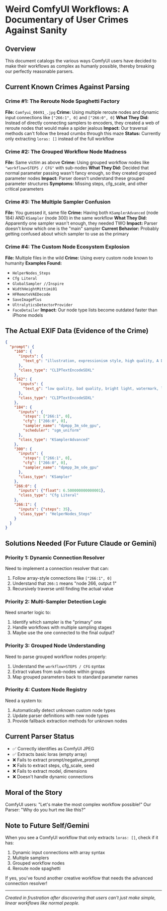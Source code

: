 # Weird ComfyUI Workflows: A Documentary of User Crimes Against Sanity

## Overview
This document catalogs the various ways ComfyUI users have decided to make their workflows as complex as humanly possible, thereby breaking our perfectly reasonable parsers.

## Current Known Crimes Against Parsing

### Crime #1: The Reroute Node Spaghetti Factory
**File:** `Comfyui_00491_.jpg`
**Crime:** Using multiple reroute nodes and dynamic input connections like `["266:1", 0]` and `["266:0", 0]`
**What They Did:** Instead of directly connecting samplers to encoders, they created a web of reroute nodes that would make a spider jealous
**Impact:** Our traversal methods can't follow the bread crumbs through this maze
**Status:** Currently only extracting `loras: []` instead of the full workflow

### Crime #2: The Grouped Workflow Node Madness
**File:** Same victim as above
**Crime:** Using grouped workflow nodes like `"workflow>STEPS / CFG"` with sub-nodes
**What They Did:** Decided that normal parameter passing wasn't fancy enough, so they created grouped parameter nodes
**Impact:** Parser doesn't understand these grouped parameter structures
**Symptoms:** Missing steps, cfg_scale, and other critical parameters

### Crime #3: The Multiple Sampler Confusion
**File:** You guessed it, same file
**Crime:** Having both `KSamplerAdvanced` (node 184) AND `KSampler` (node 300) in the same workflow
**What They Did:** Apparently one sampler wasn't enough, they needed TWO
**Impact:** Parser doesn't know which one is the "main" sampler
**Current Behavior:** Probably getting confused about which sampler to use as the primary

### Crime #4: The Custom Node Ecosystem Explosion
**File:** Multiple files in the wild
**Crime:** Using every custom node known to humanity
**Examples Found:**
- `HelperNodes_Steps`
- `Cfg Literal` 
- `GlobalSampler //Inspire`
- `WidthHeightMittimi01`
- `HFRemoteVAEDecode`
- `SaveImagePlus`
- `UltralyticsDetectorProvider`
- `FaceDetailer`
**Impact:** Our node type lists become outdated faster than iPhone models

## The Actual EXIF Data (Evidence of the Crime)
```json
{
  "prompt": {
    "160": {
      "inputs": {
        "text_g": "illustration, expressionism style, high quality, A Dog sitting underneath a lemon tree during a rainstorm, best quality, very detailed"
      },
      "class_type": "CLIPTextEncodeSDXL"
    },
    "162": {
      "inputs": {
        "text_g": "low quality, bad quality, bright light, watermark, low details, jpg artefacts, closeup, realistic, photograph"  
      },
      "class_type": "CLIPTextEncodeSDXL"
    },
    "184": {
      "inputs": {
        "steps": ["266:1", 0],
        "cfg": ["266:0", 0],
        "sampler_name": "dpmpp_3m_sde_gpu",
        "scheduler": "sgm_uniform"
      },
      "class_type": "KSamplerAdvanced"
    },
    "300": {
      "inputs": {
        "steps": ["266:1", 0], 
        "cfg": ["266:0", 0],
        "sampler_name": "dpmpp_3m_sde_gpu"
      },
      "class_type": "KSampler"
    },
    "266:0": {
      "inputs": {"float": 6.500000000000001},
      "class_type": "Cfg Literal"
    },
    "266:1": {
      "inputs": {"steps": 35},
      "class_type": "HelperNodes_Steps" 
    }
  }
}
```

## Solutions Needed (For Future Claude or Gemini)

### Priority 1: Dynamic Connection Resolver
Need to implement a connection resolver that can:
1. Follow array-style connections like `["266:1", 0]`
2. Understand that `266:1` means "node 266, output 1"
3. Recursively traverse until finding the actual value

### Priority 2: Multi-Sampler Detection Logic
Need smarter logic to:
1. Identify which sampler is the "primary" one
2. Handle workflows with multiple sampling stages
3. Maybe use the one connected to the final output?

### Priority 3: Grouped Node Understanding
Need to parse grouped workflow nodes properly:
1. Understand the `workflow>STEPS / CFG` syntax
2. Extract values from sub-nodes within groups
3. Map grouped parameters back to standard parameter names

### Priority 4: Custom Node Registry
Need a system to:
1. Automatically detect unknown custom node types
2. Update parser definitions with new node types
3. Provide fallback extraction methods for unknown nodes

## Current Parser Status
- ✅ Correctly identifies as ComfyUI JPEG 
- ✅ Extracts basic loras (empty array)
- ❌ Fails to extract prompt/negative_prompt
- ❌ Fails to extract steps, cfg_scale, seed
- ❌ Fails to extract model, dimensions
- ❌ Doesn't handle dynamic connections

## Moral of the Story
ComfyUI users: "Let's make the most complex workflow possible!"
Our Parser: "Why do you hurt me like this?"

## Note to Future Self/Gemini
When you see a ComfyUI workflow that only extracts `loras: []`, check if it has:
1. Dynamic input connections with array syntax
2. Multiple samplers
3. Grouped workflow nodes  
4. Reroute node spaghetti

If yes, you've found another creative workflow that needs the advanced connection resolver!

---
*Created in frustration after discovering that users can't just make simple, linear workflows like normal people.*
